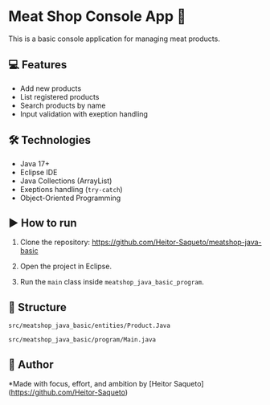 # Meat Shop Console App 🥩

This is a basic console application for managing meat products.

## 💻 Features 

- Add new products
- List registered products 
- Search products by name 
- Input validation with exeption handling 

## 🛠️ Technologies 

- Java 17+
- Eclipse IDE
- Java Collections (ArrayList)
- Exeptions handling (`try-catch`)
- Object-Oriented Programming

## ▶️ How to run

1. Clone the repository: https://github.com/Heitor-Saqueto/meatshop-java-basic

2. Open the project in Eclipse.

3. Run the `main` class inside `meatshop_java_basic_program`.

## 📁 Structure 

    src/meatshop_java_basic/entities/Product.Java

    src/meatshop_java_basic/program/Main.java

## 🧠 Author

 *Made with focus, effort, and ambition by [Heitor Saqueto] (https://github.com/Heitor-Saqueto)
